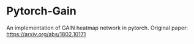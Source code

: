 # Pytorch-Gain
  An implementation of GAIN heatmap network in pytorch. Original paper: https://arxiv.org/abs/1802.10171
 
